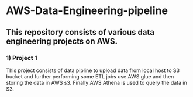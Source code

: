 # AWS-Data-Engineering-pipeline

## This repository consists of various data engineering projects on AWS. 

### 1) Project 1
This project consists of data pipline to upload data from local host to S3 bucket and further performing some ETL jobs use AWS glue and then storing the data in AWS s3. Finally AWS Athena is used to query the data in S3. 

